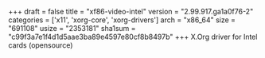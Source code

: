 +++
draft = false
title = "xf86-video-intel"
version = "2.99.917.ga1a0f76-2"
categories = ['x11', 'xorg-core', 'xorg-drivers']
arch = "x86_64"
size = "691108"
usize = "2353181"
sha1sum = "c99f3a7e1f4d1d5aae3ba89e4597e80cf8b8497b"
+++
X.Org driver for Intel cards (opensource)